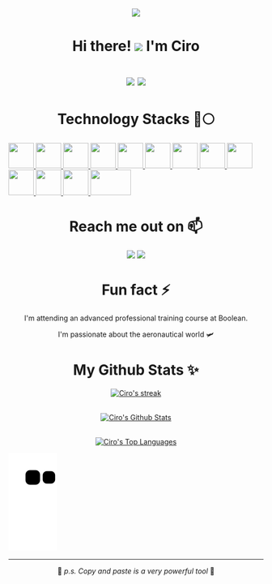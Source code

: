 <h1 align="center">
    <img src="https://64.media.tumblr.com/964c911a8875b1ab39e358a15b9ede9a/tumblr_omahcfbWG71ussvdno1_500.gifv"/>
    <br><br>
    <abc>
        Hi there! <img src="https://user-images.githubusercontent.com/42378118/110234147-e3259600-7f4e-11eb-95be-0c4047144dea.gif" width="30">
        I'm Ciro <br><br>
        <img src="https://komarev.com/ghpvc/?username=Ciro97cu&color=blueviolet"/>
        <img src="https://hits.seeyoufarm.com/api/count/incr/badge.svg?url=https%3A%2F%2Fgithub.com%2FCiro97cu%2Fhit-counter&count_bg=%238C37DB&title_bg=%23555555&icon=node-dot-js.svg&icon_color=%23FFFFFF&title=hits&edge_flat=false"/>
    </abc>
</h1> 

<h1 align="center">Technology Stacks 🚀🌕</h1>
<p align="left">
  
  <a href="https://it.wikipedia.org/wiki/HTML5" target="_blank">
    <img src="https://cdn.icon-icons.com/icons2/2107/PNG/512/file_type_html_icon_130541.png" width="50" height="50"/>
  </a>
  
  <a href="https://it.wikipedia.org/wiki/CSS" target="_blank">
    <img src="https://cdn.icon-icons.com/icons2/2107/PNG/512/file_type_css_icon_130661.png" width="50" height="50"/>
  </a>
  
  <a href="https://getbootstrap.com/" target="_blank">
    <img src="https://cdn.icon-icons.com/icons2/2415/PNG/512/bootstrap_plain_logo_icon_146619.png" width="50" height="50"/>
  </a>
  
  <a href="https://www.javascript.com/" target="_blank">
    <img src="https://cdn.icon-icons.com/icons2/2108/PNG/512/javascript_icon_130900.png" width="50" height="50"/>
  </a>
  
  <a href="https://www.typescriptlang.org/" target="_blank">
    <img src="https://cdn.icon-icons.com/icons2/2107/PNG/512/file_type_typescript_official_icon_130107.png" width="50" height="50"/>
  </a>
  
  <a href="https://vuejs.org/" target="_blank">
    <img src="https://cdn.icon-icons.com/icons2/2107/PNG/512/file_type_vue_icon_130078.png" width="50" height="50"/>
  </a>
  
  <a href="https://sass-lang.com/" target="_blank">
    <img src="https://cdn.icon-icons.com/icons2/2108/PNG/512/sass_icon_130835.png" width="50" height="50"/>
  </a>
  
   <a href="https://it.reactjs.org/" target="_blank">
    <img src="https://cdn.icon-icons.com/icons2/2415/PNG/512/react_original_logo_icon_146374.png" width="50" height="50"/>
  </a>
    
   <a href="https://www.php.net/" target="_blank">
    <img src="https://cdn.icon-icons.com/icons2/2108/PNG/512/php_icon_130857.png" width="50" height="50"/>
  </a>
    
   <a href="https://www.mysql.com/it/" target="_blank">
    <img src="https://cdn.icon-icons.com/icons2/1381/PNG/512/mysqlworkbench_93532.png" width="50" height="50"/>
  </a>
    
  <a href="https://laravel.com/" target="_blank">
    <img src="https://cdn.icon-icons.com/icons2/2415/PNG/512/laravel_plain_logo_icon_146438.png" width="50" height="50"/>
  </a>
  
  <a href="https://redux.js.org/" target="_blank">
    <img src="https://cdn.icon-icons.com/icons2/2415/PNG/512/redux_original_logo_icon_146365.png" width="50" height="50"/>
  </a>
  
  <a href="https://redux-saga.js.org/" target="_blank">
    <img src="https://redux-saga.js.org/img/Redux-Saga-Logo.png" width="80" height="50"/>
  </a>
   
</p>   


<h1 align="center">Reach me out on 📫</h1>
<p align="center" dir="auto">
    <a href="mailto:ciro.lavoro97@gmail.com"><img src="https://img.shields.io/badge/Gmail-D14836?style=for-the-badge&logo=gmail&logoColor=white"></a>
  <a href="https://wa.me/393461596267"><img src="https://img.shields.io/badge/WhatsApp-25D366?style=for-the-badge&logo=whatsapp&logoColor=white"></a>
</p>

<h1 align="center">Fun fact ⚡</h1>
<p align="center">
    I'm attending an advanced professional training course at Boolean.
</p>
<p align="center">
    I'm passionate about the aeronautical world 🛩️
</p>
    
<h1 align="center">My Github Stats ✨</h1>
<div align="center">
<p>
    <a href="https://github.com/Ciro97cu/github-readme-streak-stats">
        <img title="🔥 Get streak stats for your profile at git.io/streak-stats" alt="Ciro's streak" src="https://github-readme-streak-stats.herokuapp.com/?user=Ciro97cu&theme=midnight-purple&date_format=j%20M%5B%20Y%5D&border=9645F4&dates=DCDD4C&fire=DCDD4C&sideNums=DCDD4C5"/>
    </a>
</p>
 <br/>
    <a href="https://github.com/Ciro97cu/github-readme-stats"><img alt="Ciro's Github Stats" src="https://github-readme-stats.vercel.app/api?username=Ciro97cu&show_icons=true&count_private=true&theme=midnight-purple&date_format=j%20M%5B%20Y%5D&border=9645F4&dates=DCDD4C&fire=DCDD4C&sideNums=DCDD4C5" /></a>
    <br></br>
    
  <a href="https://github.com/Ciro97cu/github-readme-stats"><img alt="Ciro's Top Languages" src="https://github-readme-stats.vercel.app/api/top-langs/?username=Ciro97cu&langs_count=8&count_private=true&layout=compact&theme=midnight-purple&date_format=j%20M%5B%20Y%5D&border=9645F4&dates=DCDD4C&fire=DCDD4C&sideNums=DCDD4C5" /></a>
  <br/>
</div>

![snake gif](https://github.com/Ciro97cu/Ciro97cu/blob/output/github-contribution-grid-snake.svg)

<hr/>
<p align="center">🦆 <i>p.s. Copy and paste is a very powerful tool</i> 💜</p>
